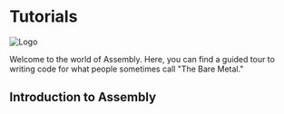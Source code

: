 # Tutorials

![Logo](../images/dynamic/hex/ae8bab/dinosaurs/triceratops.svg)

Welcome to the world of Assembly. Here, you can find a guided tour to
writing code for what people sometimes call "The Bare Metal."

## Introduction to Assembly
